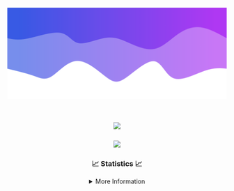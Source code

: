 ![Header](./IMG_4001.png)
<div align="center">

<h1 align="center">
  <a href="https://git.io/typing-svg">
    <img src="https://readme-typing-svg.herokuapp.com/?lines=Welcome+to+my+profile!+👋;JavaScript+developer.;&center=true&size=25">
  </a>
</h1>

<p align="center">
  <img src="https://lanyard.cnrad.dev/api/624702585596805130" />
</p>

### 📈 Statistics 📈
<details>
    <summary>More Information</summary>
    <br/>

<!--START_SECTION:waka-->
![Code Time](http://img.shields.io/badge/Code%20Time-120%20hrs%2048%20mins-blue)

![Profile Views](http://img.shields.io/badge/Profile%20Views-0-blue)

**🐱 My GitHub Data** 

> 📦 2.3 kB Used in GitHub's Storage 
 > 
> 🏆 3 Contributions in the Year 2024
 > 
> 🚫 Not Opted to Hire
 > 
> 📜 5 Public Repositories 
 > 
> 🔑 1 Private Repositories 
 > 
**I'm an Early 🐤** 

```text
🌞 Morning                247 commits         ██████░░░░░░░░░░░░░░░░░░░   23.46 % 
🌆 Daytime                385 commits         █████████░░░░░░░░░░░░░░░░   36.56 % 
🌃 Evening                378 commits         █████████░░░░░░░░░░░░░░░░   35.90 % 
🌙 Night                  43 commits          █░░░░░░░░░░░░░░░░░░░░░░░░   04.08 % 
```
📅 **I'm Most Productive on Wednesday** 

```text
Monday                   108 commits         ███░░░░░░░░░░░░░░░░░░░░░░   10.26 % 
Tuesday                  148 commits         ████░░░░░░░░░░░░░░░░░░░░░   14.06 % 
Wednesday                237 commits         ██████░░░░░░░░░░░░░░░░░░░   22.51 % 
Thursday                 219 commits         █████░░░░░░░░░░░░░░░░░░░░   20.80 % 
Friday                   135 commits         ███░░░░░░░░░░░░░░░░░░░░░░   12.82 % 
Saturday                 82 commits          ██░░░░░░░░░░░░░░░░░░░░░░░   07.79 % 
Sunday                   124 commits         ███░░░░░░░░░░░░░░░░░░░░░░   11.78 % 
```


📊 **This Week I Spent My Time On** 

```text
🕑︎ Time Zone: America/New_York

💬 Programming Languages: 
Java                     16 hrs 28 mins      ███████████████████████░░   91.68 % 
Kotlin                   1 hr 18 mins        ██░░░░░░░░░░░░░░░░░░░░░░░   07.25 % 
XML                      7 mins              ░░░░░░░░░░░░░░░░░░░░░░░░░   00.74 % 
YAML                     2 mins              ░░░░░░░░░░░░░░░░░░░░░░░░░   00.22 % 
GitIgnore file           1 min               ░░░░░░░░░░░░░░░░░░░░░░░░░   00.11 % 

🔥 Editors: 
IntelliJ                 17 hrs 58 mins      █████████████████████████   100.00 % 

🐱‍💻 Projects: 
HCTeams                  15 hrs 1 min        █████████████████████░░░░   83.57 % 
Cobalt                   1 hr 37 mins        ██░░░░░░░░░░░░░░░░░░░░░░░   09.07 % 
Mercury                  1 hr 18 mins        ██░░░░░░░░░░░░░░░░░░░░░░░   07.25 % 
Carbon                   1 min               ░░░░░░░░░░░░░░░░░░░░░░░░░   00.10 % 

💻 Operating System: 
Windows                  17 hrs 58 mins      █████████████████████████   100.00 % 
```

**I Mostly Code in Java** 

```text
Java                     22 repos            ██████████████████████░░░   88.00 % 
JavaScript               2 repos             ██░░░░░░░░░░░░░░░░░░░░░░░   08.00 % 
C++                      1 repo              █░░░░░░░░░░░░░░░░░░░░░░░░   04.00 % 
```



**Timeline**

![Lines of Code chart](https://raw.githubusercontent.com/DevDipin/DevDipin/main/assets/bar_graph.png)


 Last Updated on 07/03/2024 15:10:04 UTC
<!--END_SECTION:waka-->

![Footer](./IMG_4002.png)